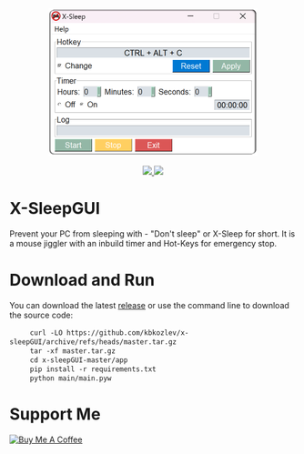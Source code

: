 <div align='center'>
     
<img src="https://github.com/kbkozlev/x-sleepGUI/blob/master/.github/x-sleep.png" alt="logo" width="366" height="260"><br/>

<a href="ttps://github.com/kbkozlev/x-sleepGUI/blob/master/LICENSE.md" alt="License">
  <img src="https://img.shields.io/github/license/kbkozlev/x-sleepGUI?color=blue&style=for-the-badge" />
</a>

<a href="https://github.com/kbkozlev/x-sleepGUI/releases" alt="GitHub release">
  <img src="https://img.shields.io/github/v/release/kbkozlev/x-sleepGUI?color=blue&style=for-the-badge" />
</a>
     
</div>

<div>

# X-SleepGUI
Prevent your PC from sleeping with - "Don't sleep" or X-Sleep for short. It is a mouse jiggler with an inbuild timer and Hot-Keys for emergency stop.

# Download and Run
You can download the latest <a href="https://github.com/kbkozlev/x-sleepGUI/releases">release</a> or use the command line to download the source code:
     
```
     curl -LO https://github.com/kbkozlev/x-sleepGUI/archive/refs/heads/master.tar.gz
     tar -xf master.tar.gz
     cd x-sleepGUI-master/app
     pip install -r requirements.txt
     python main/main.pyw     
```

# Support Me
<a href="https://www.buymeacoffee.com/kbkozlev" target="_blank"><img src="https://cdn.buymeacoffee.com/buttons/v2/default-yellow.png" alt="Buy Me A Coffee" style="height: 60px !important;width: 217px !important;" ></a>
</div>
